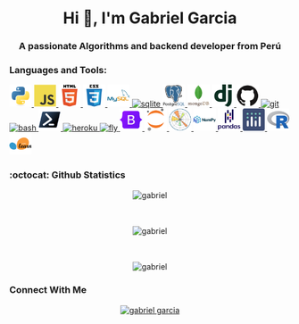 <h1 align="center">Hi 👋, I'm Gabriel Garcia</h1>
<h3 align="center">A passionate Algorithms and backend developer from Perú</h3>

### Languages and Tools:

<p align="left">

  <!-- Python -->
  <a href="https://www.python.org" target="_blank">
    <img src="https://raw.githubusercontent.com/devicons/devicon/master/icons/python/python-original.svg" alt="python" width="40" height="40"/>
  </a>

  <!-- JavaScript -->
  <a href="https://developer.mozilla.org/en-US/docs/Web/JavaScript" target="_blank">
    <img src="https://raw.githubusercontent.com/devicons/devicon/master/icons/javascript/javascript-original.svg" alt="javascript" width="40" height="40"/>
  </a>

  <!-- HTML5 -->
  <a href="https://www.w3.org/html/" target="_blank">
    <img src="https://raw.githubusercontent.com/devicons/devicon/master/icons/html5/html5-original-wordmark.svg" alt="html5" width="40" height="40"/>
  </a>
  <!-- CSS3 -->
  <a href="https://www.w3schools.com/css/" target="_blank">
    <img src="https://raw.githubusercontent.com/devicons/devicon/master/icons/css3/css3-original-wordmark.svg" alt="css3" width="40" height="40"/>
  </a>
  <!-- MySQL -->
  <a href="https://www.mysql.com/" target="_blank">
    <img src="https://raw.githubusercontent.com/devicons/devicon/master/icons/mysql/mysql-original-wordmark.svg" alt="mysql" width="40" height="40"/>
  </a>

  <!-- SQLite -->
  <a href="https://www.sqlite.org/" target="_blank">
    <img src="https://www.vectorlogo.zone/logos/sqlite/sqlite-icon.svg" alt="sqlite" width="40" height="40"/>
  </a>
  <!-- PostgreSQL -->
  <a href="https://www.postgresql.org" target="_blank">
    <img src="https://raw.githubusercontent.com/devicons/devicon/master/icons/postgresql/postgresql-original-wordmark.svg" alt="postgresql" width="40" height="40"/>
  </a>
  <!-- MongoDB -->
  <a href="https://www.mongodb.com/" target="_blank">
    <img src="https://raw.githubusercontent.com/devicons/devicon/master/icons/mongodb/mongodb-original-wordmark.svg" alt="mongodb" width="40" height="40"/>
  </a>
  
  <!-- Django -->
  <a href="https://www.djangoproject.com/" target="_blank">
    <img src="https://github.com/devicons/devicon/raw/master/icons/django/django-plain.svg" alt="django" width="40" height="40"/>
  </a>
  <!-- GitHub -->
  <a href="https://github.com/" target="_blank">
    <img src="https://github.com/devicons/devicon/raw/master/icons/github/github-original.svg" alt="github" width="40" height="40"/>
  </a>

  <!-- Git -->
  <a href="https://git-scm.com/" target="_blank">
    <img src="https://www.vectorlogo.zone/logos/git-scm/git-scm-icon.svg" alt="git" width="40" height="40"/>
  </a>
  <!-- Bash -->
  <a href="https://www.gnu.org/software/bash/" target="_blank">
    <img src="https://www.vectorlogo.zone/logos/gnu_bash/gnu_bash-icon.svg" alt="bash" width="40" height="40"/>
  </a>
  <!-- PowerShell -->
  <a href="https://docs.microsoft.com/en-us/powershell/" target="_blank">
    <img src="https://github.com/devicons/devicon/raw/master/icons/powershell/powershell-original.svg" alt="powershell" width="40" height="40"/>
  </a>

  <!-- Heroku -->
  <a href="https://heroku.com" target="_blank">
    <img src="https://www.vectorlogo.zone/logos/heroku/heroku-icon.svg" alt="heroku" width="40" height="40"/>
  </a>
  <!-- fly.io -->
  <a href="https://fly.io" target="_blank">
    <img src="https://fly.io/static/images/brand/brandmark.svg" alt="fly" width="40" height="40"/>
  </a>

  <!-- Bootstrap -->
  <a href="https://getbootstrap.com/" target="_blank">
    <img src="https://github.com/devicons/devicon/raw/master/icons/bootstrap/bootstrap-original.svg" alt="bootstrap" width="40" height="40"/>
  </a>

  <!-- Jupyter -->
  <a href="https://jupyter.org/" target="_blank">
    <img src="https://github.com/devicons/devicon/raw/master/icons/jupyter/jupyter-original.svg" alt="jupyter" width="40" height="40"/>
  </a>

  <!-- Matplotlib -->
  <a href="https://matplotlib.org/" target="_blank">
    <img src="https://github.com/devicons/devicon/raw/master/icons/matplotlib/matplotlib-original.svg" alt="matplotlib" width="40" height="40"/>
  </a>

  <!-- NumPy -->
  <a href="https://numpy.org/" target="_blank">
    <img src="https://github.com/devicons/devicon/raw/master/icons/numpy/numpy-original-wordmark.svg" alt="numpy" width="40" height="40"/>
  </a>

  <!-- Pandas -->
  <a href="https://pandas.pydata.org/" target="_blank">
    <img src="https://github.com/devicons/devicon/raw/master/icons/pandas/pandas-original-wordmark.svg" alt="pandas" width="40" height="40"/>
  </a>

  <!-- Plotly -->
  <a href="https://plotly.com/" target="_blank">
    <img src="https://github.com/devicons/devicon/raw/master/icons/plotly/plotly-original.svg" alt="plotly" width="40" height="40"/>
  </a>

  <!-- R -->
  <a href="https://www.r-project.org/" target="_blank">
    <img src="https://github.com/devicons/devicon/raw/master/icons/r/r-original.svg" alt="r" width="40" height="40"/> 
  </a>

  <!-- scikit - learn -->
  <a href="https://scikit-learn.org/stable/" target="_blank">
    <img src="https://github.com/devicons/devicon/raw/master/icons/scikitlearn/scikitlearn-original.svg" alt="scikit-learn" width="40" height="40"/> 
  </a>

</p>

### :octocat: Github Statistics
<p align="center">
  <img align="center" src="https://github-readme-stats.vercel.app/api?username=GabrielGarcia9&theme=radical&hide_border=false&include_all_commits=false&count_private=false" alt="gabriel" />
</p>
<br>  

<p align="center">
  <img align="center" src="https://github-readme-streak-stats.herokuapp.com/?user=GabrielGarcia9&theme=radical&hide_border=false" alt="gabriel" />
</p>
<br>
<p align="center">
  <img align="center" src="https://github-readme-stats.vercel.app/api/top-langs/?username=GabrielGarcia9&theme=radical&hide_border=false&include_all_commits=false&count_private=false&layout=compact" alt="gabriel" />
</p>


### Connect With Me

<p align="center">
<a href="https://linkedin.com/in/gabriel-garcia-caysahuana" target="blank"><img align="center" src="https://cdn.jsdelivr.net/npm/simple-icons@3.0.1/icons/linkedin.svg" alt="gabriel garcia" height="30" width="40" /></a>
 

